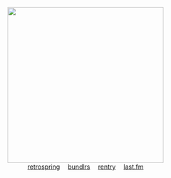 <p align="center">
  <img src="https://i.pinimg.com/564x/c7/38/fe/c738fe8beecdb8999bd5625deef4fcfe.jpg" height=350>
  <br><a href="https://retrospring.net/Lacerate">retrospring</a>  
  <a href="https://maow.cc/medicine">bundlrs</a>  <a href="https://rentry.co/BIadee">rentry</a>  <a href="https://last.fm/user/IHateMemphis">last.fm</a>
</p>
